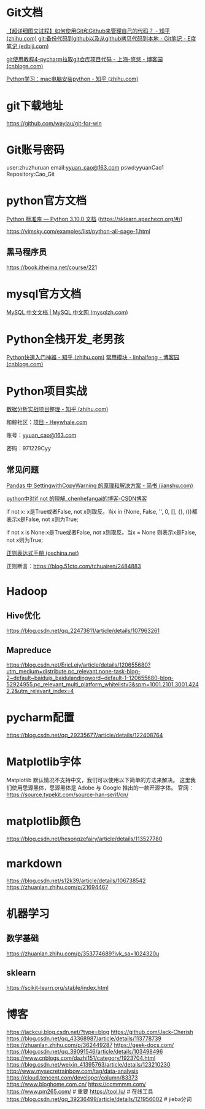 # Git文档

[【超详细图文过程】如何使用Git和Github来管理自己的代码？ - 知乎 (zhihu.com)](https://zhuanlan.zhihu.com/p/23167699)
[git:备份代码到github以及从github拷贝代码到本地 - Git笔记 - E度笔记 (edbiji.com)](http://www.edbiji.com/doccenter/showdoc/74/nav/899.html)

[git使用教程4-pycharm拉取git仓库项目代码 - 上海-悠悠 - 博客园 (cnblogs.com)](https://www.cnblogs.com/yoyoketang/p/12431726.html)

[Python学习：mac电脑安装python - 知乎 (zhihu.com)](https://zhuanlan.zhihu.com/p/100984258)

# git下载地址
https://github.com/waylau/git-for-win

# Git账号密码

user:zhuzhuruan
email:yyuan_cao@163.com
pswd:yyuanCao1
Repository:Cao_Git

# python官方文档

[Python 标准库 — Python 3.10.0 文档](https://docs.python.org/zh-cn/3/library/)
(https://sklearn.apachecn.org/#/)

https://vimsky.com/examples/list/python-all-page-1.html
## 黑马程序员
https://book.itheima.net/course/221

# mysql官方文档

[MySQL 中文文档 | MySQL 中文网 (mysqlzh.com)](https://www.mysqlzh.com/)

# Python全栈开发_老男孩

[Python快速入门神器 - 知乎 (zhihu.com)](https://www.zhihu.com/column/c_1189883314197168128)
[常用模块 - linhaifeng - 博客园 (cnblogs.com)](https://www.cnblogs.com/Linhaifeng/articles/6384466.html#_label3)

# Python项目实战

[数据分析实战项目整理 - 知乎 (zhihu.com)](https://zhuanlan.zhihu.com/p/136975705)

和鲸社区：[项目 - Heywhale.com](https://www.heywhale.com/home/project)

账号：yyuan_cao@163.com

密码：971229Cyy

## 常见问题

[Pandas 中 SettingwithCopyWarning 的原理和解决方案 - 简书 (jianshu.com)](https://www.jianshu.com/p/72274ccb647a)

[python中对if not 的理解_chenhefangai的博客-CSDN博客](https://blog.csdn.net/chenhefangai/article/details/108540674)

if not x: x是True或者False, not x则取反。当x in {None, False, '', 0, [], {}, ()}都表示x是False, not x则为True;

if not x is None:x是True或者False, not x则取反。当x = None 则表示x是False, not x则为True;

[正则表达式手册 (oschina.net)](https://tool.oschina.net/uploads/apidocs/jquery/regexp.html)

正则断言：https://blog.51cto.com/tchuairen/2484883

# Hadoop
## Hive优化
https://blog.csdn.net/qq_22473611/article/details/107963261
## Mapreduce
https://blog.csdn.net/EricLeiy/article/details/120655680?utm_medium=distribute.pc_relevant.none-task-blog-2~default~baidujs_baidulandingword~default-1-120655680-blog-52924955.pc_relevant_multi_platform_whitelistv3&spm=1001.2101.3001.4242.2&utm_relevant_index=4

# pycharm配置
https://blog.csdn.net/qq_29235677/article/details/122408764
# Matplotlib字体
Matplotlib 默认情况不支持中文，我们可以使用以下简单的方法来解决。
这里我们使用思源黑体，思源黑体是 Adobe 与 Google 推出的一款开源字体。
官网：https://source.typekit.com/source-han-serif/cn/
# matplotlib颜色
https://blog.csdn.net/hesongzefairy/article/details/113527780

# markdown
https://blog.csdn.net/s12k39/article/details/106738542
https://zhuanlan.zhihu.com/p/21694467

# 机器学习
## 数学基础
https://zhuanlan.zhihu.com/p/353774689?ivk_sa=1024320u
## sklearn
https://scikit-learn.org/stable/index.html


# 博客
https://jackcui.blog.csdn.net/?type=blog
https://github.com/Jack-Cherish
https://blog.csdn.net/qq_43368987/article/details/113778739
https://zhuanlan.zhihu.com/p/362449287
https://geek-docs.com/
https://blog.csdn.net/qq_39091546/article/details/103498496
https://www.cnblogs.com/dazhi151/category/1923704.html
https://blog.csdn.net/weixin_41395763/article/details/123210230
http://www.mysecretrainbow.com/tag/data-analysis
https://cloud.tencent.com/developer/column/83373
https://www.bloghome.com.cn/
https://ccmmmm.com/
https://www.pm265.com/     # 重要
https://tool.lu/      # 在线工具
https://blog.csdn.net/qq_39236499/article/details/121956002  # jieba分词